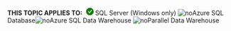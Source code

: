 <Token>**THIS TOPIC APPLIES TO:**![yes](media/yes.png)SQL Server (Windows only) ![no](media/no.png)Azure SQL Database![no](media/no.png)Azure SQL Data Warehouse ![no](media/no.png)Parallel Data Warehouse </Token>

